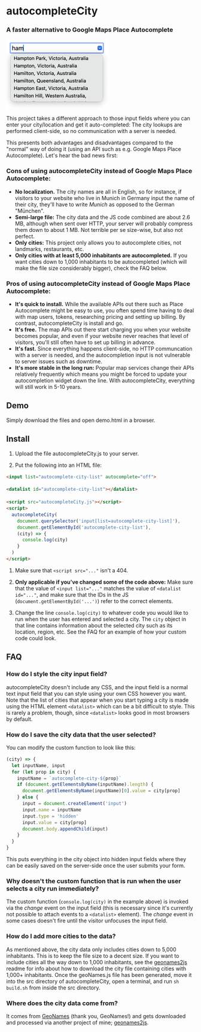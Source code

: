 # autocompleteCity

### A faster alternative to Google Maps Place Autocomplete

<img src="./screenshot.png" width="273" height="185" alt="Input field with autocomplete" />

This project takes a different approach to those input fields where you can enter your city/location and get it auto-completed: The city lookups are performed client-side, so no communication with a server is needed.

This presents both advantages and disadvantages compared to the "normal" way of doing it (using an API such as e.g. Google Maps Place Autocomplete). Let's hear the bad news first:

### Cons of using autocompleteCity instead of Google Maps Place Autocomplete:

- **No localization.** The city names are all in English, so for instance, if visitors to your website who live in Munich in Germany input the name of their city, they'll have to write *Munich* as opposed to the German "München".
- **Semi-large file:** The city data and the JS code combined are about 2.6 MB, although when sent over HTTP, your server will probably compress them down to about 1 MB. Not terrible per se size-wise, but also not perfect.
- **Only cities:** This project only allows you to autocomplete cities, not landmarks, restaurants, etc.
- **Only cities with at least 5,000 inhabitants are autocompleted.** If you want cities down to 1,000 inhabitants to be autocompleted (which will make the file size considerably bigger), check the FAQ below.

### Pros of using autocompleteCity instead of Google Maps Place Autocomplete:

- **It's quick to install.** While the available APIs out there such as Place Autocomplete might be easy to use, you often spend time having to deal with map users, tokens, researching pricing and setting up billing. By contrast, autocompleteCity is install and go.
- **It's free.** The map APIs out there start charging you when your website becomes popular, and even if your website never reaches that level of visitors, you'll still often have to set up billing in advance.
- **It's fast.** Since everything happens client-side, no HTTP communcation with a server is needed, and the autocompletion input is not vulnerable to server issues such as downtime.
- **It's more stable in the long run:** Popular map services change their APIs relatively frequently which means you might be forced to update your autocompletion widget down the line. With autocompleteCity, everything will still work in 5-10 years.

## Demo

Simply download the files and open demo.html in a browser.

## Install

1. Upload the file autocompleteCity.js to your server.

1. Put the following into an HTML file:

```html
<input list="autocomplete-city-list" autocomplete="off">

<datalist id="autocomplete-city-list"></datalist>

<script src="autocompleteCity.js"></script>
<script>
  autocompleteCity(
    document.querySelector('input[list=autocomplete-city-list]'),
    document.getElementById('autocomplete-city-list'),
    (city) => {
      console.log(city)
    }
  )
</script>
```
1. Make sure that ```<script src="..."``` isn't a 404.

1. **Only applicable if you've changed some of the code above:** Make sure that the value of ```<input list="..."``` matches the value of ```<datalist id="..."```, and make sure that the IDs in the JS (```document.getElementById('...')```) refer to the correct elements.

1. Change the line ```console.log(city)``` to whatever code you would like to run when the user has entered and selected a city. The ```city``` object in that line contains information about the selected city such as its location, region, etc. See the FAQ for an example of how your custom code could look.

## FAQ

### How do I style the city input field?

autocompleteCity doesn't include any CSS, and the input field is a normal text input field that you can style using your own CSS however you want. Note that the list of cities that appear when you start typing a city is made using the HTML element ```<datalist>``` which can be a bit difficult to style. This is rarely a problem, though, since ```<datalist>``` looks good in most browsers by default.

### How do I save the city data that the user selected?

You can modify the custom function to look like this:
```js
(city) => {
  let inputName, input
  for (let prop in city) {
    inputName = `autocomplete-city-${prop}`
    if (document.getElementsByName(inputName).length) {
      document.getElementsByName(inputName)[0].value = city[prop]
    } else {
      input = document.createElement('input')
      input.name = inputName
      input.type = 'hidden'
      input.value = city[prop]
      document.body.appendChild(input)
    }
  }
}
```
This puts everything in the city object into hidden input fields where they can be easily saved on the server-side once the user submits your form.

### Why doesn't the custom function that is run when the user selects a city run immediately?

The custom function (```console.log(city)``` in the example above) is invoked via the *change* event on the input field (this is necessary since it's currently not possible to attach events to a ```<datalist>``` element). The *change* event in some cases doesn't fire until the visitor unfocuses the input field.

### How do I add more cities to the data?

As mentioned above, the city data only includes cities down to 5,000 inhabitants. This is to keep the file size to a decent size. If you want to include cities all the way down to 1,000 inhabitants, see the [geonames2js](https://github.com/kode95/geonames2js) readme for info about how to download the city file containing cities with 1,000+ inhabitants. Once the geoNames.js file has been generated, move it into the src directory of autocompleteCity, open a terminal, and run ```sh build.sh``` from inside the src directory.

### Where does the city data come from?

It comes from [GeoNames](https://www.geonames.org/) (thank you, GeoNames!) and gets downloaded and processed via another project of mine; [geonames2js](https://github.com/kode95/geonames2js).